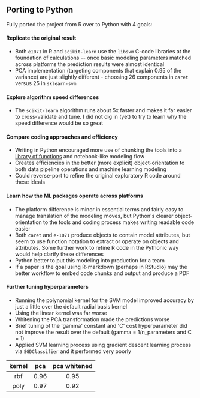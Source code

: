 ## Porting to Python  

Fully ported the project from R over to Python with 4 goals:

#### Replicate the original result  
- Both `e1071` in R and `scikit-learn` use the `libsvm` C-code libraries at the foundation of calculations -- once basic modeling parameters matched across platforms the prediction results were almost identical
- PCA implementation (targeting components that explain 0.95 of the variance) are just slightly different - choosing 26 components in `caret` versus 25 in `sklearn-svm`  

#### Explore algorithm speed differences  
  - The `scikit-learn` algorithm runs about 5x faster and makes it far easier to cross-validate and tune. I did not dig in (yet) to try to learn why the speed difference would be so great  

####  Compare coding approaches and efficiency  
  - Writing in Python encouraged more use of chunking the tools into a [library of functions](pycode/lib/data_tools.py) and notebook-like modeling flow  
  - Creates efficiencies in the better (more explicit) object-orientation to both data pipeline operations and machine learning modeling  
  - Could reverse-port to refine the original exploratory R code around these ideals  

#### Learn how the ML packages operate across platforms  
  - The platform difference is minor in essential terms and fairly easy to manage translation of the modeling moves, but Python's clearer object-orientation to the tools and coding process makes writing readable code easier  
  - Both `caret` and `e-1071` produce objects to contain model attributes, but seem to use function notation to extract or operate on objects and attributes. Some further work to refine R code in the Pythonic way would help clarify these differences
  - Python better to put this modeling into production for a team  
  - If a paper is the goal using R-markdown (perhaps in RStudio) may the better workflow to embed code chunks and output and produce a PDF

#### Further tuning hyperparameters  
  - Running the polynomial kernel for the SVM model improved accuracy by just a little over the default radial basis kernel  
  - Using the linear kernel was far worse  
  - Whitening the PCA transformation made the predictions worse  
  - Brief tuning of the 'gamma' constant and 'C' cost hyperparameter did not improve the result over the default (gamma = 1/n_parameters and C = 1)  
  - Applied SVM learning process using gradient descent learning process via `SGDClassifier` and it performed very poorly

kernel | pca | pca whitened
:---: | :----------: | :--------:
rbf | 0.96 | 0.95
poly | 0.97 | 0.92  

